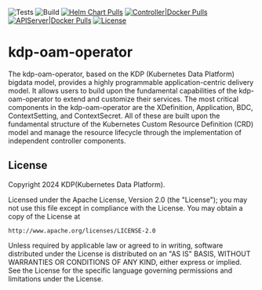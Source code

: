 ![Tests](https://github.com/linktimecloud/kdp-oam-operator/actions/workflows/unit-test.yml/badge.svg)
![Build](https://github.com/linktimecloud/kdp-oam-operator/actions/workflows/ci-build.yml/badge.svg)
[![Helm Chart Pulls](https://img.shields.io/docker/pulls/linktimecloud/kdp-oam-operator-chart?label=Helm%20Chart%20Pulls)](https://hub.docker.com/r/linktimecloud/kdp-oam-operator-chart)
[![Controller|Docker Pulls](https://img.shields.io/docker/pulls/linktimecloud/kdp-oam-operator?label=Controller%7CDocker%20Pulls)](https://hub.docker.com/r/linktimecloud/kdp-oam-operator)
[![APIServer|Docker Pulls](https://img.shields.io/docker/pulls/linktimecloud/kdp-oam-apiserver?label=APIServer%7CDocker%20Pulls)](https://hub.docker.com/r/linktimecloud/kdp-oam-apiserver)
[![License](https://img.shields.io/badge/License-Apache_2.0-blue.svg)](https://opensource.org/licenses/Apache-2.0)

# kdp-oam-operator
The kdp-oam-operator, based on the KDP (Kubernetes Data Platform) bigdata model, provides a highly programmable application-centric delivery model. It allows users to build upon the fundamental capabilities of the kdp-oam-operator to extend and customize their services. The most critical components in the kdp-oam-operator are the XDefinition, Application, BDC, ContextSetting, and ContextSecret. All of these are built upon the fundamental structure of the Kubernetes Custom Resource Definition (CRD) model and manage the resource lifecycle through the implementation of independent controller components.


## License

Copyright 2024 KDP(Kubernetes Data Platform).

Licensed under the Apache License, Version 2.0 (the "License");
you may not use this file except in compliance with the License.
You may obtain a copy of the License at

    http://www.apache.org/licenses/LICENSE-2.0

Unless required by applicable law or agreed to in writing, software
distributed under the License is distributed on an "AS IS" BASIS,
WITHOUT WARRANTIES OR CONDITIONS OF ANY KIND, either express or implied.
See the License for the specific language governing permissions and
limitations under the License.

